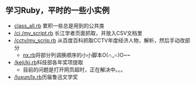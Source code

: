 **学习Ruby，平时的一些小实例**
---
* [class_all.rb](https://github.com/myvary/Ruby_Learn/blob/master/class_all.rb) 累积一些总是用到的公共类
* [/cj /my_script.rb](https://github.com/myvary/Ruby_Learn/blob/master/cj/my_script.rb) 长江学者页面抓取，并放入CSV文档里
* [/cctv/my_scrip.rb](https://github.com/myvary/Ruby_Learn/blob/master/cctv/my_script.rb) 从百度百科抓取CCTV年度经济人物，解析，然后手动改部分
	* [nx.rb](https://github.com/myvary/Ruby_Learn/blob/master/cctv/nx.rb)将部分列调换顺序的小小脚本O(∩_∩)O~~
* [/keji/kj.rb](https://github.com/myvary/Ruby_Learn/blob/master/keji/kj.rb)科技部各年奖项提取
	* 目前的问题是打开网页超时，正在解决中。。。
* [/luxun/lx.rb](https://github.com/myvary/Ruby_Learn/blob/master/luxun/lx.rb)历届鲁迅文学奖